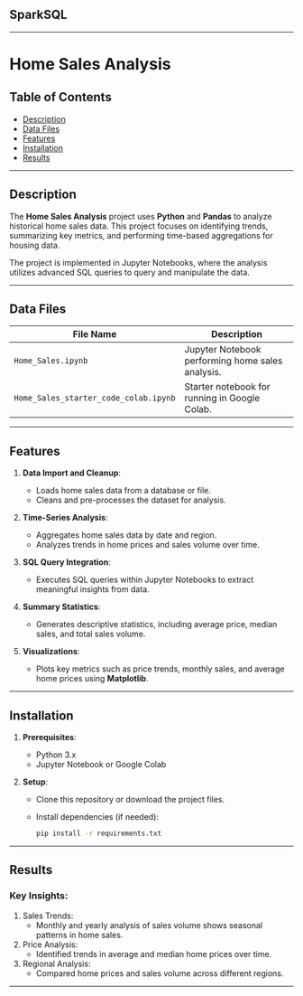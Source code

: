 ## SparkSQL
---

# Home Sales Analysis

## Table of Contents
- [Description](#description)
- [Data Files](#data-files)
- [Features](#features)
- [Installation](#installation)
- [Results](#results)

---

## Description

The **Home Sales Analysis** project uses **Python** and **Pandas** to analyze historical home sales data. This project focuses on identifying trends, summarizing key metrics, and performing time-based aggregations for housing data.

The project is implemented in Jupyter Notebooks, where the analysis utilizes advanced SQL queries to query and manipulate the data.

---

## Data Files

| File Name                          | Description                                          |
|------------------------------------|------------------------------------------------------|
| `Home_Sales.ipynb`                 | Jupyter Notebook performing home sales analysis.     |
| `Home_Sales_starter_code_colab.ipynb` | Starter notebook for running in Google Colab.         |

---

## Features

1. **Data Import and Cleanup**:
   - Loads home sales data from a database or file.
   - Cleans and pre-processes the dataset for analysis.

2. **Time-Series Analysis**:
   - Aggregates home sales data by date and region.
   - Analyzes trends in home prices and sales volume over time.

3. **SQL Query Integration**:
   - Executes SQL queries within Jupyter Notebooks to extract meaningful insights from data.

4. **Summary Statistics**:
   - Generates descriptive statistics, including average price, median sales, and total sales volume.

5. **Visualizations**:
   - Plots key metrics such as price trends, monthly sales, and average home prices using **Matplotlib**.

---

## Installation

1. **Prerequisites**:
   - Python 3.x
   - Jupyter Notebook or Google Colab

2. **Setup**:
   - Clone this repository or download the project files.
     
   - Install dependencies (if needed):
     ```bash
     pip install -r requirements.txt
     ```
---

## Results

### Key Insights:

1.	Sales Trends:
    - Monthly and yearly analysis of sales volume shows seasonal patterns in home sales.
2.	Price Analysis:
    - Identified trends in average and median home prices over time.
3.	Regional Analysis:
    - Compared home prices and sales volume across different regions.
---
